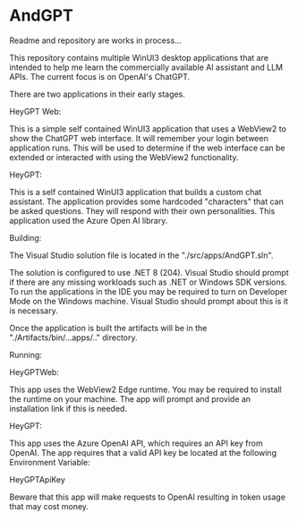 # AndGPT

Readme and repository are works in process...

This repository contains multiple WinUI3 desktop applications that are intended to help me learn the commercially available AI assistant and LLM APIs.  The current focus is on OpenAI's ChatGPT.

There are two applications in their early stages.

HeyGPT Web:

This is a simple self contained WinUI3 application that uses a WebView2 to show the ChatGPT web interface.  It will remember your login between application runs.  This will be used to determine if the web interface can be extended or interacted with using the WebView2 functionality.

HeyGPT:

This is a self contained WinUI3 application that builds a custom chat assistant.  The application provides some hardcoded "characters" that can be asked questions.  They will respond with their own personalities.  This application used the Azure Open AI library.

Building:

The Visual Studio solution file is located in the "./src/apps/AndGPT.sln".  

The solution is configured to use .NET 8 (204).  Visual Studio should prompt if there are any missing workloads such as .NET or Windows SDK versions.  To run the applications in the IDE you may be required to turn on Developer Mode on the Windows machine.  Visual Studio should prompt about this is it is necessary.

Once the application is built the artifacts will be in the "./Artifacts/bin/...apps/.." directory. 

Running:

HeyGPTWeb: 

This app uses the WebView2 Edge runtime.  You may be required to install the runtime on your machine.  The app will prompt and provide an installation link if this is needed. 

HeyGPT:

This app uses the Azure OpenAI API, which requires an API key from OpenAI.  The app requires that a valid API key be located at the following Environment Variable:

HeyGPTApiKey

Beware that this app will make requests to OpenAI resulting in token usage that may cost money. 
